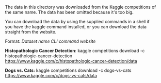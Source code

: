 The data in this directory was downloaded from the Kaggle competitions of the same name. The data has been omitted because it's too big.

You can download the data by using the supplied commands in a shell if you have the kaggle command installed, or you can download the data straight from the website.

Format:
*Dataset name*
*CLI command*
*website*

**Histopathologic Cancer Detection:**
kaggle competitions download -c histopathologic-cancer-detection
https://www.kaggle.com/c/histopathologic-cancer-detection/data

**Dogs vs. Cats:**
kaggle competitions download -c dogs-vs-cats
https://www.kaggle.com/c/dogs-vs-cats/data